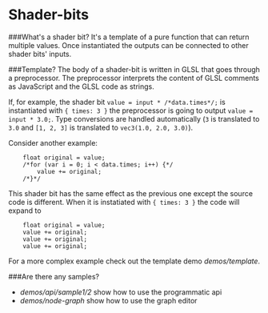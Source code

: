 Shader-bits
===========

###What's a shader bit?
It's a template of a pure function that can return multiple values. Once instantiated the outputs can be connected to other shader bits' inputs.

###Template?
The body of a shader-bit is written in GLSL that goes through a preprocessor. The preprocessor interprets the content of GLSL comments as JavaScript and the GLSL code as strings.

If, for example, the shader bit `value = input * /*data.times*/;` is instantiated with `{ times: 3 }` the preprocessor is going to output `value = input * 3.0;`. Type conversions are handled automatically (`3` is translated to `3.0` and `[1, 2, 3]` is translated to `vec3(1.0, 2.0, 3.0)`).

Consider another example:

```
	float original = value;
	/*for (var i = 0; i < data.times; i++) {*/
		value += original;
	/*}*/
```

This shader bit has the same effect as the previous one except the source code is different. When it is instatiated with `{ times: 3 }` the code will expand to

```
	float original = value;
	value += original;
	value += original;
	value += original;
```

For a more complex example check out the template demo *demos/template*.

###Are there any samples?

+ *demos/api/sample1/2* show how to use the programmatic api
+ *demos/node-graph* show how to use the graph editor